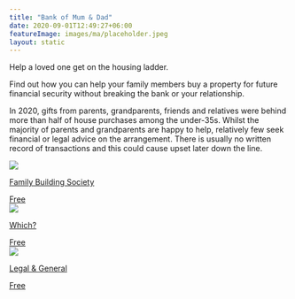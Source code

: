 ```yaml
---
title: "Bank of Mum & Dad"
date: 2020-09-01T12:49:27+06:00
featureImage: images/ma/placeholder.jpeg
layout: static
---
```


Help a loved one get on the housing ladder.

Find out how you can help your family members buy a property for future financial security without breaking the bank or your relationship.

In 2020, gifts from parents, grandparents, friends and relatives were behind more than half of house purchases among the under-35s. Whilst the majority of parents and grandparents are happy to help, relatively few seek financial or legal advice on the arrangement. There is usually no written record of transactions and this could cause upset later down the line.

<a class="ma-link" href="https://www.familybuildingsociety.co.uk/tips-and-guides/bank-of-mum-and-dad-research-and-guides"><div class="ma-card ma-card-Wealth"><div class="ma-icon"><img src ="/images/Icon-check - wealth - opacity.svg"/></div><div class="ma-name"><p>Family Building Society</p></div><div class="ma-paid-text"><span>Free</span></div></div></a><a class="ma-link" href="https://www.which.co.uk/money/mortgages-and-property/mortgages/getting-a-mortgage/how-can-parents-help-first-time-buyers-aajxU3H4Zl3H"><div class="ma-card ma-card-Wealth"><div class="ma-icon"><img src ="/images/Icon-check - wealth - opacity.svg"/></div><div class="ma-name"><p>Which?</p></div><div class="ma-paid-text"><span>Free</span></div></div></a><a class="ma-link" href="https://www.legalandgeneral.com/retirement/rewirement/funding-retirement/bank-of-mum-and-dad/"><div class="ma-card ma-card-Wealth"><div class="ma-icon"><img src ="/images/Icon-check - wealth - opacity.svg"/></div><div class="ma-name"><p>Legal & General</p></div><div class="ma-paid-text"><span>Free</span></div></div></a>  

<br/><br/>







